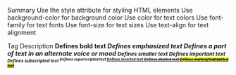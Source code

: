 Summary
Use the style attribute for styling HTML elements
Use background-color for background color
Use color for text colors
Use font-family for text fonts
Use font-size for text sizes
Use text-align for text alignment

Tag	                Description
<b>	                Defines bold text
<em>	            Defines emphasized text 
<i>	                Defines a part of text in an alternate voice or mood
<small>	            Defines smaller text
<strong>	        Defines important text
<sub>	            Defines subscripted text
<sup>	            Defines superscripted text
<ins>	            Defines inserted text
<del>	            Defines deleted text
<mark>	            Defines marked/highlighted text
